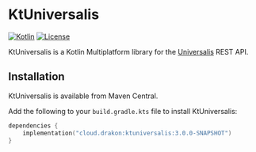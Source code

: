 # KtUniversalis

[![Kotlin](https://img.shields.io/badge/kotlin-1.9.0-blue.svg?logo=kotlin)](http://kotlinlang.org)
[![License](https://img.shields.io/github/license/drakon64/KtUniversalis)](https://www.gnu.org/licenses/agpl-3.0.en.html)

KtUniversalis is a Kotlin Multiplatform library for the [Universalis](https://universalis.app)
REST API.

## Installation

KtUniversalis is available from Maven Central.

Add the following to your `build.gradle.kts` file to install KtUniversalis:

```kotlin
dependencies {
    implementation("cloud.drakon:ktuniversalis:3.0.0-SNAPSHOT")
}
```
